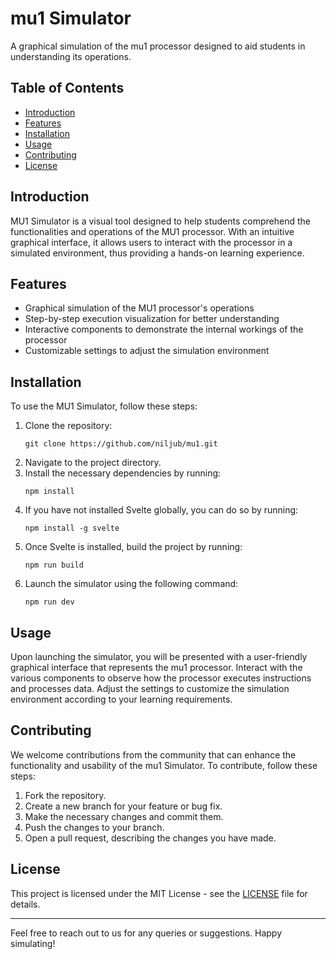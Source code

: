 # mu1 Simulator

A graphical simulation of the mu1 processor designed to aid students in understanding its operations.

## Table of Contents

- [Introduction](#introduction)
- [Features](#features)
- [Installation](#installation)
- [Usage](#usage)
- [Contributing](#contributing)
- [License](#license)

## Introduction

MU1 Simulator is a visual tool designed to help students comprehend the functionalities and operations of the MU1 processor. With an intuitive graphical interface, it allows users to interact with the processor in a simulated environment, thus providing a hands-on learning experience.

## Features

- Graphical simulation of the MU1 processor's operations
- Step-by-step execution visualization for better understanding
- Interactive components to demonstrate the internal workings of the processor
- Customizable settings to adjust the simulation environment

## Installation

To use the MU1 Simulator, follow these steps:

1. Clone the repository:
   ```
   git clone https://github.com/niljub/mu1.git
   ```
2. Navigate to the project directory.
3. Install the necessary dependencies by running:
   ```
   npm install
   ```
4. If you have not installed Svelte globally, you can do so by running:
   ```
   npm install -g svelte
   ```
5. Once Svelte is installed, build the project by running:
   ```
   npm run build
   ```
6. Launch the simulator using the following command:
   ```
   npm run dev
   ```



## Usage

Upon launching the simulator, you will be presented with a user-friendly graphical interface that represents the mu1 processor. Interact with the various components to observe how the processor executes instructions and processes data. Adjust the settings to customize the simulation environment according to your learning requirements.

## Contributing

We welcome contributions from the community that can enhance the functionality and usability of the mu1 Simulator. To contribute, follow these steps:

1. Fork the repository.
2. Create a new branch for your feature or bug fix.
3. Make the necessary changes and commit them.
4. Push the changes to your branch.
5. Open a pull request, describing the changes you have made.

## License

This project is licensed under the MIT License - see the [LICENSE](LICENSE) file for details.

---

Feel free to reach out to us for any queries or suggestions. Happy simulating!



